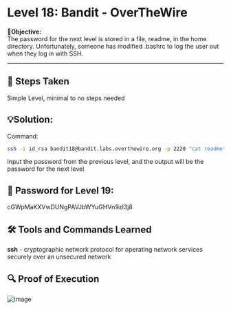 # Level 18: Bandit - OverTheWire

**🎯Objective:**  
The password for the next level is stored in a file, readme, in the home directory. Unfortunately, someone has modified .bashrc to log the user out when they log in with SSH.

---

## 📝 Steps Taken
Simple Level, minimal to no steps needed

## 💡Solution:

  Command:
   ```bash
   ssh -i id_rsa bandit18@bandit.labs.overthewire.org -p 2220 "cat readme"
```
Input the password from the previous level, and the output will be the password for the next level 

## 🔑 Password for Level 19:
cGWpMaKXVwDUNgPAVJbWYuGHVn9zl3j8

## 🛠️ Tools and Commands Learned

**ssh** - cryptographic network protocol for operating network services securely over an unsecured network

## 🔍 Proof of Execution

![image](https://github.com/user-attachments/assets/b795c381-dc11-4474-a79a-c56b27252a70)

